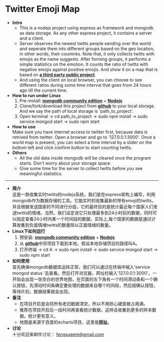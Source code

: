 # Twitter Emoji Map

+ **Intro**
	- This is a nodejs project using express as framework and mongodb as data storage. As any other express project, it contains a server and a client.
	- Server observes the newest twitts people sending over the world and seperate them into different groups based on the geo location, in other words, their countries. Note that, it only collects twitts with emojis as the name suggests. After forming groups, it performs a simple statistics on the emotion. It counts the ratio of twitts with negative emojis against positive emojis. And show it on a map that is based on [**a third party public project**](http://echarts.baidu.com/).
	- And using the client on local browser, you can choose to see different ratios during some time interval that goes from 24 hours ago till the current time.
+ **How to run under Linux**
 	1.  Pre-install: [**mongodb community edition**](https://docs.mongodb.com/manual/administration/install-community/) + [**Nodejs**](https://nodejs.org/en/)
	2.  Clone/fork/download this project from [**github**](https://github.com/fengxueem/inverse_twitter_emoji_map) to your local storage. And we say the path of local storage is 'path_to_project'.
	3.  Open terminal -> cd path_to_project -> sudo npm install -> sudo service mongod start -> sudo npm start
+ **How to use**<br>
Make sure you have internet access to twitter first, because data is retrived from twitter. Open a browser and go to '127.0.0.1:3000'. Once a world map is present, you can select a time interval by a slider on the bottom left and click confirm button to start counting twitts.
+ **Others**
	- All the old data inside mongodb will be cleared once the program starts. Don't worry about your storage space.
	- Give some time for the server to collect twitts before you see meaningful statistics.
---
+ **简介**<br>
这是一款收集实时twitts的nodejs系统，我们是在express架构上编写，利用mongodb作为数据存储的工具。它能实时的收集最新的带有emoji的twitts，并且根据发送国家的不同进行分组，它的最终目的是统计最近每个国家人们发送twitts的情绪。当然，我们设定说它只处理最多到24小时前的数据，同时可以指定查看24小时内某一个时间段的数据。实际上,每个国家的数据是通过计算收集到负面情绪twitts的数量除以正面情绪的数量。
+ **Linux下如何运行** 
 	1.  预安装: [**mongodb community edition**](https://docs.mongodb.com/manual/administration/install-community/) + [**Nodejs**](https://nodejs.org/en/)
	2.  从 [**github**](https://github.com/fengxueem/inverse_twitter_emoji_map)中将项目下载到本地。假设本地存储项目的路径叫A。
	3.  打开终端 -> cd A -> sudo npm install -> sudo service mongod start -> sudo npm start
+ **如何使用** <br>
首先确保mongodb数据库运转正常，我们可以通过在终端中输入‘service mongod status
’去查看。然后打开浏览器，网址栏输入'127.0.0.1:3000'。一开始会出现一张空白的世界地图，在页面的左下角有一个时间滑动条和一个确认按钮，先滑动时间条确定要处理的数据来自哪个时间段，然后按确认按钮，等待片刻，数据结果就会出现。
+ **备注**
	- 在项目开启是会将所有老旧数据清空，所以不用担心硬盘被占用满。
	- 推荐在项目开启后一段时间再查看统计数据，这样会收集到更多的样本数据，统计更有意义。
	- 地图是来源于百度的echarts项目，这里是[**网址**](http://echarts.baidu.com/)。
+ **讨论**<br>
	十分欢迎来邮件讨论： fengxueem@gmail.com